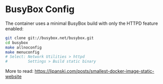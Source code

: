 # BusyBox Config

The container uses a minimal BusyBox build with only the HTTPD feature enabled:

```bash
git clone git://busybox.net/busybox.git
cd busybox
make allnoconfig
make menuconfig
# Select: Network Utilities > httpd
#         Settings > Build static binary
```

More to read: <https://lipanski.com/posts/smallest-docker-image-static-website>
